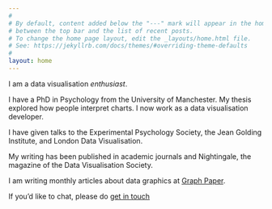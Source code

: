 ```yaml
---
#
# By default, content added below the "---" mark will appear in the home page
# between the top bar and the list of recent posts.
# To change the home page layout, edit the _layouts/home.html file.
# See: https://jekyllrb.com/docs/themes/#overriding-theme-defaults
#
layout: home
---
```

I am a data visualisation *enthusiast*.

I have a PhD in Psychology from the University of Manchester. My thesis explored how people interpret charts. I now work as a data visualisation developer.

I have given talks to the Experimental Psychology Society, the Jean Golding Institute, and London Data Visualisation. 

My writing has been published in academic journals and Nightingale, the magazine of the Data Visualisation Society.  

I am writing monthly articles about data graphics at [Graph Paper](https://graphpaper.substack.com). 

If you’d like to chat, please do [get in touch](mailto:duncanb@duck.com) 
